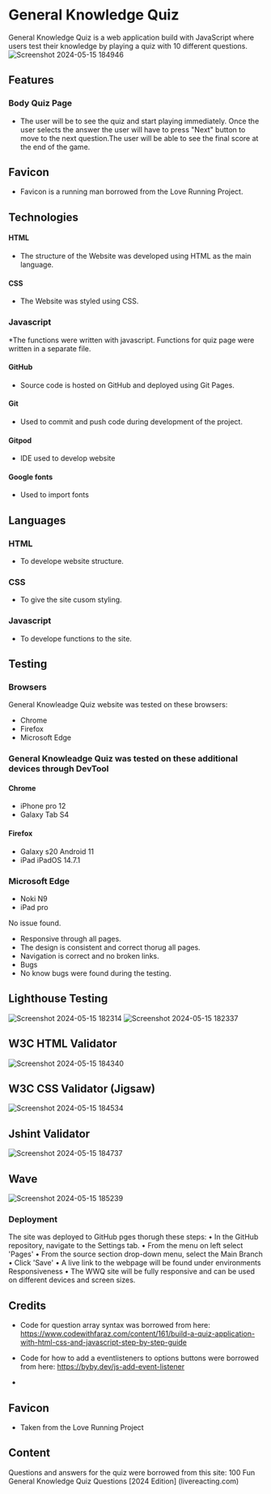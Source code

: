 # General Knowledge Quiz
General Knowledge Quiz is a web application build with JavaScript where users test their knowledge by playing a quiz with  10 different questions. 
![Screenshot 2024-05-15 184946](https://github.com/stef-von-d/online-quiz/assets/159139306/f3ad166a-2ff9-4c2d-a3f4-dc3bc0015682)



## Features 
###  Body Quiz Page
* The user will be to see the quiz and start playing immediately. Once the user selects the answer the user will have to press "Next" button to move to the next question.The user will be able to see the final score at the end of the game.


## Favicon
* Favicon is a running man borrowed from the Love Running Project. 



## Technologies 
#### HTML
* The structure of the Website was developed using HTML as the main language.
#### CSS
* The Website was styled using CSS.
### Javascript
*The functions were written with javascript. Functions for quiz page were written in a separate file. 
#### GitHub
*	Source code is hosted on GitHub and deployed using Git Pages.
#### Git
*	Used to commit and push code during development of the project.
#### Gitpod
* IDE used to develop website
 #### Google fonts
 * Used to import fonts

## Languages 
### 	HTML
* To develope website structure.
### 	CSS
*	To give the site cusom styling.
### 	Javascript
* 	To develope functions to the site.

## Testing 
### Browsers
General Knowleadge Quiz website was tested on these browsers:
* Chrome
* Firefox
* Microsoft Edge
  
### General Knowleadge Quiz was tested on these additional devices through DevTool
#### Chrome
* iPhone pro 12
* Galaxy Tab S4
#### Firefox
*	Galaxy s20 Android 11
*	iPad iPadOS 14.7.1
  ### Microsoft Edge
*	Noki N9
*	iPad pro

No issue found.
*	Responsive through all pages.
*	The design is consistent and correct thorug all pages.
*	Navigation is correct and no broken links.
* Bugs
*	No know bugs were found during the testing.

##	Lighthouse Testing
![Screenshot 2024-05-15 182314](https://github.com/stef-von-d/online-quiz/assets/159139306/591f2c7f-5380-4d15-8056-5e55b73f8135)
![Screenshot 2024-05-15 182337](https://github.com/stef-von-d/online-quiz/assets/159139306/fc433c3e-c3a7-4236-a840-c0a34c86122d)


## W3C HTML Validator
![Screenshot 2024-05-15 184340](https://github.com/stef-von-d/online-quiz/assets/159139306/9e0348be-26c5-440a-8ce8-22fc1beb579c)



## W3C CSS Validator (Jigsaw)
![Screenshot 2024-05-15 184534](https://github.com/stef-von-d/online-quiz/assets/159139306/ece71286-a0e2-4ab8-b1b2-b17aa7566499)



## Jshint Validator

![Screenshot 2024-05-15 184737](https://github.com/stef-von-d/online-quiz/assets/159139306/1f9153c9-6cbb-4ebc-adbb-c788ca8c5afd)


## Wave
![Screenshot 2024-05-15 185239](https://github.com/stef-von-d/online-quiz/assets/159139306/1e1be706-ff33-4010-b563-176ff866c3a2)


### Deployment
The site was deployed to GitHub pges thorugh these steps:
•	In the GitHub repository, navigate to the Settings tab.
•	From the menu on left select 'Pages'
•	From the source section drop-down menu, select the Main Branch
•	Click 'Save'
•	A live link to the webpage will be found under environments
Responsiveness
•	The WWQ site will be fully responsive and can be used on different devices and screen sizes.



## Credits
*	Code for question array syntax was borrowed from here: 
 https://www.codewithfaraz.com/content/161/build-a-quiz-application-with-html-css-and-javascript-step-by-step-guide

*	Code for how to add a eventlisteners to options buttons were borrowed from here:  https://byby.dev/js-add-event-listener
*	
  
## Favicon 
* Taken from the Love Running Project 

## Content
Questions and answers for the quiz were borrowed from this site:
100 Fun General Knowledge Quiz Questions [2024 Edition] (livereacting.com)


